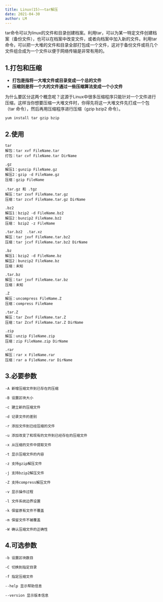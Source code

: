 ```yaml
---
title: Linux(15)——tar解压
date: 2021-04-30
author: LM
---
```


tar命令可以为linux的文件和目录创建档案。利用tar，可以为某一特定文件创建档案（备份文件），也可以在档案中改变文件，或者向档案中加入新的文件。利用tar命令，可以把一大堆的文件和目录全部打包成一个文件，这对于备份文件或将几个文件组合成为一个文件以便于网络传输是非常有用的。

## 1.打包和压缩

- **打包是指将一大堆文件或目录变成一个总的文件**
- **压缩则是将一个大的文件通过一些压缩算法变成一个小文件**

为什么要区分这两个概念呢？这源于Linux中很多压缩程序只能针对一个文件进行压缩，这样当你想要压缩一大堆文件时，你得先将这一大堆文件先打成一个包（tar 命令），然后再用压缩程序进行压缩（gzip bzip2 命令）。

```
yum install tar gzip bzip
```

## 2.使用

```
tar 
解包：tar xvf FileName.tar
打包：tar cvf FileName.tar DirName

.gz
解压1：gunzip FileName.gz
解压2：gzip -d FileName.gz
压缩：gzip FileName

.tar.gz 和 .tgz
解压：tar zxvf FileName.tar.gz
压缩：tar zcvf FileName.tar.gz DirName

.bz2
解压1：bzip2 -d FileName.bz2
解压2：bunzip2 FileName.bz2
压缩： bzip2 -z FileName

.tar.bz2  .tar.xz
解压：tar jxvf FileName.tar.bz2
压缩：tar jcvf FileName.tar.bz2 DirName

.bz
解压1：bzip2 -d FileName.bz
解压2：bunzip2 FileName.bz
压缩：未知

.tar.bz
解压：tar jxvf FileName.tar.bz
压缩：未知

.Z
解压：uncompress FileName.Z
压缩：compress FileName

.tar.Z
解压：tar Zxvf FileName.tar.Z
压缩：tar Zcvf FileName.tar.Z DirName

.zip
解压：unzip FileName.zip
压缩：zip FileName.zip DirName

.rar
解压：rar x FileName.rar
压缩：rar a FileName.rar DirName 
```

## 3.必要参数

```
-A 新增压缩文件到已存在的压缩

-B 设置区块大小

-c 建立新的压缩文件

-d 记录文件的差别

-r 添加文件到已经压缩的文件

-u 添加改变了和现有的文件到已经存在的压缩文件

-x 从压缩的文件中提取文件

-t 显示压缩文件的内容

-z 支持gzip解压文件

-j 支持bzip2解压文件

-Z 支持compress解压文件

-v 显示操作过程

-l 文件系统边界设置

-k 保留原有文件不覆盖

-m 保留文件不被覆盖

-W 确认压缩文件的正确性
```

## 4.可选参数

```
-b 设置区块数目

-C 切换到指定目录

-f 指定压缩文件

--help 显示帮助信息

--version 显示版本信息
```